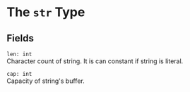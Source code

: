 # The `str` Type

## Fields
`len: int`\
Character count of string.
It is can constant if string is literal. 

`cap: int`\
Capacity of string's buffer.
